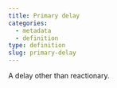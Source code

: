 ```yaml
---
title: Primary delay
categories:
  - metadata
  - definition
type: definition
slug: primary-delay
---
```


A delay other than reactionary.
